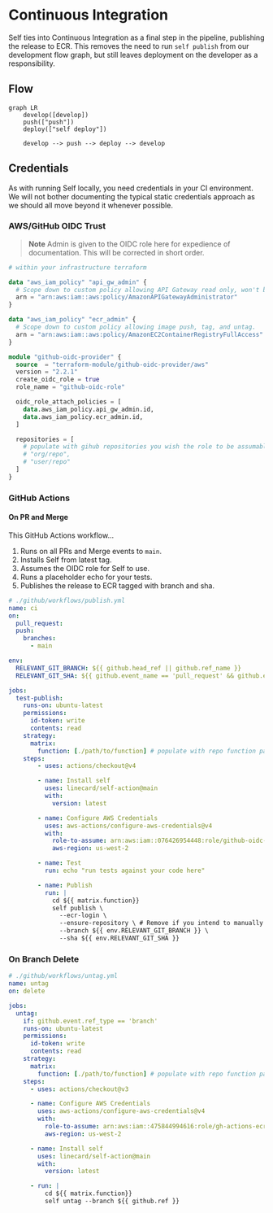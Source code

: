 # Continuous Integration

Self ties into Continuous Integration as a final step in the pipeline, publishing the release to ECR. This removes the need to run `self publish` from our development flow graph, but still leaves deployment on the developer as a responsibility.

## Flow

```mermaid
graph LR
    develop([develop])
    push(["push"])
    deploy(["self deploy"])

    develop --> push --> deploy --> develop
```


## Credentials

As with running Self locally, you need credentials in your CI environment. We will not bother documenting the typical static credentials approach as we should all move beyond it whenever possible.

### AWS/GitHub OIDC Trust

> **Note**
> Admin is given to the OIDC role here for expedience of documentation. This will be corrected in short order.

```terraform
# within your infrastructure terraform

data "aws_iam_policy" "api_gw_admin" {
  # Scope down to custom policy allowing API Gateway read only, won't be required in futute release.
  arn = "arn:aws:iam::aws:policy/AmazonAPIGatewayAdministrator"
}

data "aws_iam_policy" "ecr_admin" {
  # Scope down to custom policy allowing image push, tag, and untag.
  arn = "arn:aws:iam::aws:policy/AmazonEC2ContainerRegistryFullAccess"
}

module "github-oidc-provider" {
  source  = "terraform-module/github-oidc-provider/aws"
  version = "2.2.1"
  create_oidc_role = true
  role_name = "github-oidc-role"

  oidc_role_attach_policies = [
    data.aws_iam_policy.api_gw_admin.id,
    data.aws_iam_policy.ecr_admin.id,
  ]

  repositories = [
    # populate with gihub repositories you wish the role to be assumable within.
    # "org/repo",
    # "user/repo"
  ]
}
```

### GitHub Actions

#### On PR and Merge
This GitHub Actions workflow...
1. Runs on all PRs and Merge events to `main`.
1. Installs Self from latest tag.
1. Assumes the OIDC role for Self to use.
1. Runs a placeholder echo for your tests.
1. Publishes the release to ECR tagged with branch and sha.

```yaml
# ./github/workflows/publish.yml
name: ci
on:
  pull_request:
  push:
    branches:
      - main

env:
  RELEVANT_GIT_BRANCH: ${{ github.head_ref || github.ref_name }}
  RELEVANT_GIT_SHA: ${{ github.event_name == 'pull_request' && github.event.pull_request.head.sha || github.sha }}

jobs:
  test-publish:
    runs-on: ubuntu-latest
    permissions:
      id-token: write
      contents: read
    strategy:
      matrix:
        function: [./path/to/function] # populate with repo function paths.
    steps:
        - uses: actions/checkout@v4

        - name: Install self
          uses: linecard/self-action@main
          with:
            version: latest

        - name: Configure AWS Credentials
          uses: aws-actions/configure-aws-credentials@v4
          with:
            role-to-assume: arn:aws:iam::076426954448:role/github-oidc-role
            aws-region: us-west-2

        - name: Test
          run: echo "run tests against your code here"

        - name: Publish
          run: |
            cd ${{ matrix.function}}
            self publish \
              --ecr-login \
              --ensure-repository \ # Remove if you intend to manually create repositories.
              --branch ${{ env.RELEVANT_GIT_BRANCH }} \
              --sha ${{ env.RELEVANT_GIT_SHA }}
```

### On Branch Delete

```yaml
# ./github/workflows/untag.yml
name: untag
on: delete

jobs:
  untag:
    if: github.event.ref_type == 'branch'
    runs-on: ubuntu-latest
    permissions:
      id-token: write
      contents: read
    strategy:
      matrix:
        function: [./path/to/function] # populate with repo function paths.
    steps:
      - uses: actions/checkout@v3

      - name: Configure AWS Credentials
        uses: aws-actions/configure-aws-credentials@v4
        with:
          role-to-assume: arn:aws:iam::475844994616:role/gh-actions-ecr-access
          aws-region: us-west-2

      - name: Install self
        uses: linecard/self-action@main
        with:
          version: latest

      - run: |
          cd ${{ matrix.function}}
          self untag --branch ${{ github.ref }}
```